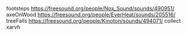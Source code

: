 footsteps https://freesound.org/people/Nox_Sound/sounds/490951/
axeOnWood https://freesound.org/people/EverHeat/sounds/205516/
treeFalls https://freesound.org/people/Kinoton/sounds/494071/
collect xarvh

